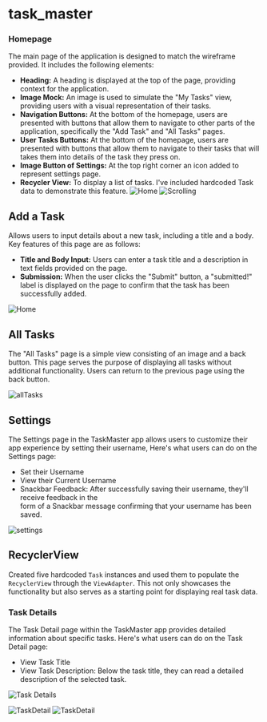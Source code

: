 # task_master


### Homepage

The main page of the application is designed to match the wireframe provided. It includes the
following elements:

- **Heading:** A heading is displayed at the top of the page, providing context for the application.
- **Image Mock:** An image is used to simulate the "My Tasks" view, providing users with a visual 
  representation of their tasks.
- **Navigation Buttons:** At the bottom of the homepage, users are presented with buttons that 
  allow them to navigate to other parts of the application, specifically the "Add Task" and 
  "All Tasks" pages.
- **User Tasks Buttons:** At the bottom of the homepage, users are presented with buttons that
  allow them to navigate to their tasks that will takes them into details of the task they press on.
- **Image Button of Settings:** At the top right corner an icon added to represent settings page.  
- **Recycler View:** To display a list of tasks. I've included hardcoded Task data to demonstrate 
  this feature.
![Home](screenshots/Home3.jpeg)
![Scrolling](screenshots/Scrolling.jpeg)





## Add a Task

Allows users to input details about a new task, including a title and a body. Key features 
of this page are as follows:

- **Title and Body Input:** Users can enter a task title and a description in text fields 
  provided on the page.
- **Submission:** When the user clicks the "Submit" button, a "submitted!" label is displayed on 
  the page to confirm that the task has been successfully added.


![Home](screenshots/addtask.jpeg)


## All Tasks

The "All Tasks" page is a simple view consisting of an image and a back button. This page serves 
the purpose of displaying all tasks without additional functionality. Users can return to the 
previous page using the back button.




![allTasks](screenshots/alltasks.jpeg)


## Settings 

The Settings page in the TaskMaster app allows users to customize their app experience by 
setting their username, Here's what users can do on the Settings page:
- Set their Username
- View their Current Username
- Snackbar Feedback: After successfully saving their username, they'll receive feedback in the  
  form of a Snackbar message confirming that your username has been saved.


![settings](screenshots/settings.jpeg)


## RecyclerView

Created five hardcoded `Task` instances and used them to populate the `RecyclerView` 
through the `ViewAdapter`. This not only showcases the functionality but also serves as a 
starting point for displaying real task data.



### Task Details 

The Task Detail page within the TaskMaster app provides detailed information about specific tasks.
Here's what users can do on the Task Detail page:

- View Task Title
- View Task Description: Below the task title, they can read a detailed description of the 
  selected task. 

![Task Details ](screenshots/exercisingTask.jpeg)

![TaskDetail](screenshots/TDRV.jpeg)
![TaskDetail](screenshots/TDRV2.jpeg)


